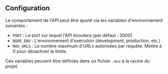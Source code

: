 ## Configuration

Le comportement de l'API peut être ajusté via les variables d'environnement suivantes :

- `PORT` : Le port sur lequel l'API écoutera (par défaut : 3000)
- `NODE_ENV` : L'environnement d'exécution (development, production, etc.)
- `MAX_URLS` : Le nombre maximum d'URLs autorisées par requête. Mettre à 0 pour désactiver la limite.

Ces variables peuvent être définies dans un fichier `.env` à la racine du projet.